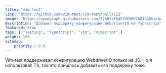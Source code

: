 ```yaml
---
title: "vim-test"
link: "https://github.com/vim-test/vim-test/pull/721"
image: "https://opengraph.githubassets.com/32b03af6407d69062b01045bac4c35740ded2b44a55cf49f91d081d118bdf04e/vim-test/vim-test"
description: "Добавил поддержку конфигурации WebdriverIO на Typescript"
featured: true
tags: [ "Testing", "Typescript", "vim", "vimscript" ]
weight: 100
sitemap: 
    priority : 0.8
---
```


Vim-test поддерживал конфигурацию WebdriverIO только на JS. Но я использовал TS, так что пришлось добавить его поддержку тоже.
